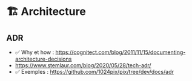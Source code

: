 # 🏗️ Architecture

## ADR

- ✅ Why et how : https://cognitect.com/blog/2011/11/15/documenting-architecture-decisions
- https://www.stemlaur.com/blog/2020/05/28/tech-adr/
- ✅ Exemples : https://github.com/1024pix/pix/tree/dev/docs/adr
